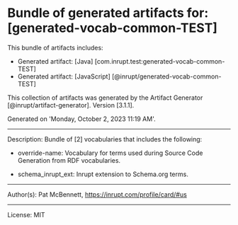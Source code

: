 # Bundle of generated artifacts for: [generated-vocab-common-TEST]

This bundle of artifacts includes:
  - Generated artifact: [Java] [com.inrupt.test:generated-vocab-common-TEST]
  - Generated artifact: [JavaScript] [@inrupt/generated-vocab-common-TEST]

This collection of artifacts was generated by the Artifact Generator [@inrupt/artifact-generator].
Version [3.1.1].

Generated on 'Monday, October 2, 2023 11:19 AM'.

---

Description: Bundle of [2] vocabularies that includes the following:

 - override-name: Vocabulary for terms used during Source Code Generation from RDF vocabularies.

 - schema_inrupt_ext: Inrupt extension to Schema.org terms.

---

Author(s): Pat McBennett, https://inrupt.com/profile/card/#us

---

License: MIT

